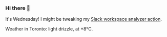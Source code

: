 ### Hi there :wave:

It's Wednesday! I might be tweaking my [Slack workspace analyzer action](https://github.com/bewuethr/slack-analyzer).

Weather in Toronto: light drizzle, at +8°C.
